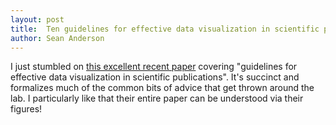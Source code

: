```yaml
---
layout: post
title:  Ten guidelines for effective data visualization in scientific publications
author: Sean Anderson
---
```


I just stumbled on [this excellent recent
paper](http://scholar.google.ca/scholar?q=Ten+guidelines+for+effective+data+visualization+in+scientific+publications)
covering "guidelines for effective data visualization in scientific
publications". It's succinct and formalizes much of the common bits of advice
that get thrown around the lab. I particularly like that their entire paper can
be understood via their figures!
